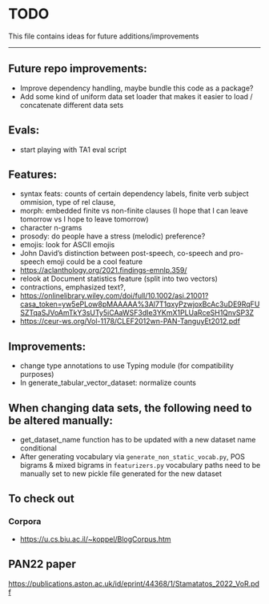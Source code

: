 # TODO
This file contains ideas for future additions/improvements

------

## Future repo improvements:
- Improve dependency handling, maybe bundle this code as a package?
- Add some kind of uniform data set loader that makes it easier to load / concatenate different data sets

## Evals:
- start playing with TA1 eval script

## Features:

- syntax feats: counts of certain dependency labels, finite verb subject ommision, type of rel clause, 
- morph: embedded finite vs non-finite clauses (I hope that I can leave tomorrow vs I hope to leave tomorrow)
- character n-grams
- prosody: do people have a stress (melodic) preference?
- emojis: look for ASCII emojis
- John David’s distinction between post-speech, co-speech and pro-speech emoji could be a cool feature
- https://aclanthology.org/2021.findings-emnlp.359/
- relook at Document statistics feature (split into two vectors)
- contractions, emphasized text?, 
- https://onlinelibrary.wiley.com/doi/full/10.1002/asi.21001?casa_token=yw5ePLow8pMAAAAA%3Al7T1qxyPzwjoxBcAc3uDE9RqFUSZTqaSJVoAmTkY3sUTy5iCAaWSF3dIe3YKmX1PLUaRceSH1QnvSP3Z
- https://ceur-ws.org/Vol-1178/CLEF2012wn-PAN-TanguyEt2012.pdf




## Improvements:

- change type annotations to use Typing module (for compatibility purposes)
- In generate_tabular_vector_dataset: normalize counts

## When changing data sets, the following need to be altered manually:
- get_dataset_name function has to be updated with a new dataset name conditional
- After generating vocabulary via `generate_non_static_vocab.py`, POS bigrams & mixed bigrams in `featurizers.py` vocabulary paths need to be manually set to new pickle file generated for the new dataset


## To check out

### Corpora
- https://u.cs.biu.ac.il/~koppel/BlogCorpus.htm

## PAN22 paper
https://publications.aston.ac.uk/id/eprint/44368/1/Stamatatos_2022_VoR.pdf
